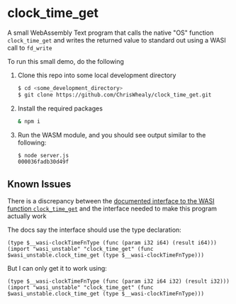# clock_time_get

A small WebAssembly Text program that calls the native "OS" function `clock_time_get` and writes the returned value to standard out using a WASI call to `fd_write`

To run this small demo, do the following

1. Clone this repo into some local development directory

    ```bash
    $ cd <some_development_directory>
    $ git clone https://github.com/ChrisWhealy/clock_time_get.git
    ```

1. Install the required packages

    ```bash
    & npm i
    ```

1. Run the WASM module, and you should see output similar to the following:

    ```bash
    $ node server.js 
    000036fadb30d49f
    ```

## Known Issues

There is a discrepancy between the [documented interface to the WASI function `clock_time_get`](https://github.com/WebAssembly/WASI/blob/master/phases/snapshot/docs.md#-clock_time_getid-clockid-precision-timestamp---errno-timestamp) and the interface needed to make this program actually work

The docs say the interface should use the type declaration:

```WebAssemblyText
(type $__wasi-clockTimeFnType (func (param i32 i64) (result i64)))
(import "wasi_unstable" "clock_time_get" (func $wasi_unstable.clock_time_get (type $__wasi-clockTimeFnType)))
```

But I can only get it to work using:

```WebAssemblyText
(type $__wasi-clockTimeFnType (func (param i32 i64 i32) (result i32)))
(import "wasi_unstable" "clock_time_get" (func $wasi_unstable.clock_time_get (type $__wasi-clockTimeFnType)))
```

